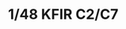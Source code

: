 ---
title: "1/48 KFIR C2/C7   "
price: "5800" 
desc: "Maketa"
img_path: "/assets/img/KIN48046.jpg"
brand: "N/A"
available: true
special_offer: false
new: false
soon: false
cat: "0010000"
subcat: "0013100"
subsubcat: "0N/A"
sifra: "KIN48046"
---